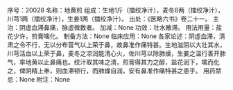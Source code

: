序号：20028
名称：地黄煎
组成：生地1斤（擂绞净汁），麦冬8两（擂绞净汁），川芎1两（擂绞净汁），生姜1两（擂绞净汁）。
出处：《医略六书》卷二十一。
主治：阴虚血滞鼻痛，脉虚微数者。
加减：None
功效：壮水散滞。
用法用量：盐花少许，煎膏噙化。
制备方法：None
临床应用：None
各家论述：阴虚血滞，清肃之令不行，无以分布营气以上荣于鼻，故鼻准作痛特甚。生地滋阴以大壮其水，川芎活血以上荣于鼻，麦冬之凉润能清心火，佐川芎以除肺燥，生姜之温行善开肺气，率地黄以止鼻痛也。绞汁取其味之清，煎膏得其力之醇，盐花润下，噙而化之，俾阴精上奉，则血滞顿行，而肺燥自润，安有鼻准作痛特甚之患乎。
用药禁忌：None
附注：None
